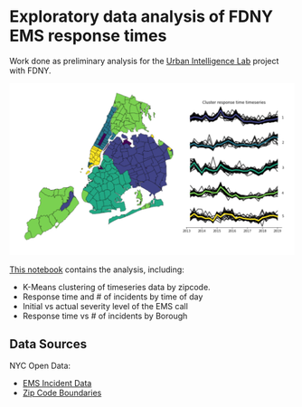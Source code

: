 # Exploratory data analysis of FDNY EMS response times

Work done as preliminary analysis for the [Urban Intelligence Lab](http://www.urbanintelligencelab.org/) project with FDNY.

![](images/clusters.PNG)

[This notebook](https://github.com/pmandiola/fdny-ems-data-exploration/blob/master/descriptive-analysis.ipynb) contains the analysis, including:

* K-Means clustering of timeseries data by zipcode.
* Response time and # of incidents by time of day
* Initial vs actual severity level of the EMS call
* Response time vs # of incidents by Borough

## Data Sources

NYC Open Data:
* [EMS Incident Data](https://data.cityofnewyork.us/Public-Safety/EMS-Incident-Dispatch-Data/76xm-jjuj)
* [Zip Code Boundaries](https://data.cityofnewyork.us/Business/Zip-Code-Boundaries/i8iw-xf4u)
